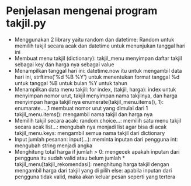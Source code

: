 
# Penjelasan mengenai program takjil.py
- Menggunakan 2 library yaitu random dan datetime:
  Random untuk memilih takjil secara acak dan datetime untuk menunjukan tanggal hari ini
- Membuat menu takjil (dictionary):
  takjil_menu menyimpan daftar takjil sebagai key dan harga nya sebagai value
- Menampilkan tanggal hari ini:
  datetime.now itu untuk mengambil data hari ini, strftime('%d %B %Y') untuk menentukan format tanggal
  %d untuk tanggal
  %B untuk bulan
  %Y untuk tahun
- Menampilkan data menu takjil:
  for index, (takjil, harga): index untuk menyimpan nomor urut, takjil menyimpan nama takjilnya, dan harga menyimpan harga takjil nya
  enumerate(takjil_menu.items(), 1): enumarate....,1 membuat nomor urut yang dimulai dari 1
  takjil_menu.items(): mengambil nama takjil dan harga nya
- Memilih takjil secara acak:
  random.choice...: memilih satu menu takjil secara acak
  list...: mengubah nya menjadi list agar bisa di acak
  takjil_menu.keys: mengambil semua nama takjil dari dictionary
- Input jumlah pesanan:
  input(...): meminta inputan dari pengguna
  int: mengubah string menjadi angka
- Menghitung total harga
  if jumlah > 0: mengecek apakah inputan dari pengguna itu sudah valid atau belum
  jumlah * takjil_menu[takjil_rekomendasi]: menghitung harga takjil dengan mengambil harga dari takjil yang di pilih
  else: apabila inputan dari pengguna tidak valid, maka akan keluar pesan seperti yang tertera
  
